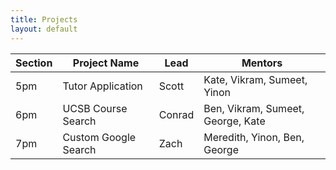 ```yaml
---
title: Projects
layout: default
---
```



| Section | Project Name | Lead | Mentors|
|---------|--------------|------|--------|
| 5pm |  Tutor Application | Scott | Kate, Vikram, Sumeet, Yinon  |
| 6pm |  UCSB Course Search | Conrad | Ben, Vikram, Sumeet, George, Kate |
| 7pm | Custom Google Search | Zach | Meredith, Yinon, Ben, George |
